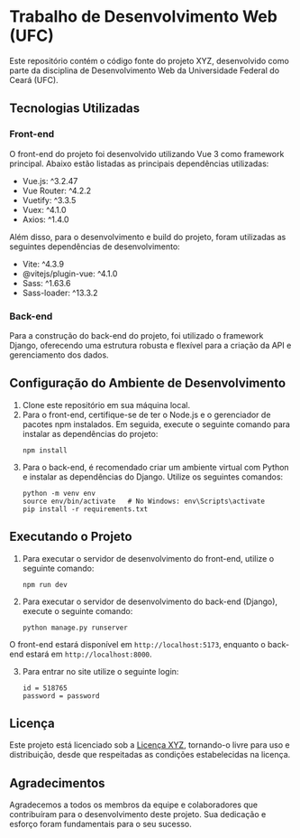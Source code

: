 # Trabalho de Desenvolvimento Web (UFC)

Este repositório contém o código fonte do projeto XYZ, desenvolvido como parte da disciplina de Desenvolvimento Web da Universidade Federal do Ceará (UFC).

## Tecnologias Utilizadas

### Front-end
O front-end do projeto foi desenvolvido utilizando Vue 3 como framework principal. Abaixo estão listadas as principais dependências utilizadas:

- Vue.js: ^3.2.47
- Vue Router: ^4.2.2
- Vuetify: ^3.3.5
- Vuex: ^4.1.0
- Axios: ^1.4.0

Além disso, para o desenvolvimento e build do projeto, foram utilizadas as seguintes dependências de desenvolvimento:

- Vite: ^4.3.9
- @vitejs/plugin-vue: ^4.1.0
- Sass: ^1.63.6
- Sass-loader: ^13.3.2

### Back-end
Para a construção do back-end do projeto, foi utilizado o framework Django, oferecendo uma estrutura robusta e flexível para a criação da API e gerenciamento dos dados.

## Configuração do Ambiente de Desenvolvimento

1. Clone este repositório em sua máquina local.
2. Para o front-end, certifique-se de ter o Node.js e o gerenciador de pacotes npm instalados. Em seguida, execute o seguinte comando para instalar as dependências do projeto:
   ```
   npm install
   ```
3. Para o back-end, é recomendado criar um ambiente virtual com Python e instalar as dependências do Django. Utilize os seguintes comandos:
   ```
   python -m venv env
   source env/bin/activate   # No Windows: env\Scripts\activate
   pip install -r requirements.txt
   ```

## Executando o Projeto

1. Para executar o servidor de desenvolvimento do front-end, utilize o seguinte comando:
   ```
   npm run dev
   ```

2. Para executar o servidor de desenvolvimento do back-end (Django), execute o seguinte comando:
   ```
   python manage.py runserver
   ```

O front-end estará disponível em `http://localhost:5173`, enquanto o back-end estará em `http://localhost:8000`.

3. Para entrar no site utilize o seguinte login:
   ```
   id = 518765
   password = password
   ```

## Licença

Este projeto está licenciado sob a [Licença XYZ](LICENSE), tornando-o livre para uso e distribuição, desde que respeitadas as condições estabelecidas na licença.

## Agradecimentos

Agradecemos a todos os membros da equipe e colaboradores que contribuíram para o desenvolvimento deste projeto. Sua dedicação e esforço foram fundamentais para o seu sucesso.